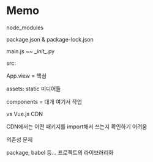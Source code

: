 # Memo



node_modules

package.json & package-lock.json



main.js ~~ \__init__.py



src:

App.view = 핵심

assets: static 미디어들

components = 대개 여기서 작업



vs Vue.js CDN

CDN에서는 어떤 패키지를 import해서 쓰는지 확인하기 어려움

의존성 문제

package, babel 등... 프로젝트의 라이브러리화